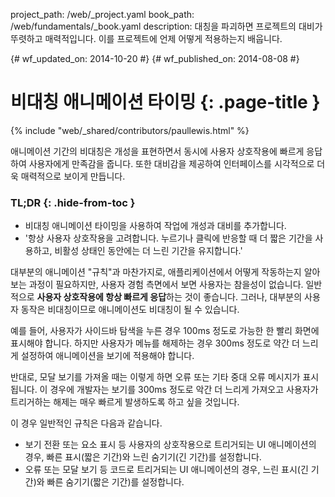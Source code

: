 project_path: /web/_project.yaml
book_path: /web/fundamentals/_book.yaml
description: 대칭을 파괴하면 프로젝트의 대비가 뚜렷하고 매력적입니다. 이를 프로젝트에 언제 어떻게 적용하는지 배웁니다.

{# wf_updated_on: 2014-10-20 #}
{# wf_published_on: 2014-08-08 #}

# 비대칭 애니메이션 타이밍 {: .page-title }

{% include "web/_shared/contributors/paullewis.html" %}


애니메이션 기간의 비대칭은 개성을 표현하면서 동시에 사용자 상호작용에 빠르게 응답하여 사용자에게 만족감을 줍니다. 또한 대비감을 제공하여 인터페이스를 시각적으로 더욱 매력적으로 보이게 만듭니다.

### TL;DR {: .hide-from-toc }
- 비대칭 애니메이션 타이밍을 사용하여 작업에 개성과 대비를 추가합니다.
- '항상 사용자 상호작용을 고려합니다. 누르기나 클릭에 반응할 때 더 짧은 기간을 사용하고, 비활성 상태인 동안에는 더 느린 기간을 유지합니다.'


대부분의 애니메이션 "규칙"과 마찬가지로, 애플리케이션에서 어떻게 작동하는지 알아보는 과정이 필요하지만, 사용자 경험 측면에서 보면 사용자는 참을성이 없습니다. 일반적으로 **사용자 상호작용에 항상 빠르게 응답**하는 것이 좋습니다. 그러나, 대부분의 사용자 동작은 비대칭이므로 애니메이션도 비대칭이 될 수 있습니다.

예를 들어, 사용자가 사이드바 탐색을 누른 경우 100ms 정도로 가능한 한 빨리 화면에 표시해야 합니다. 하지만 사용자가 메뉴를 해제하는 경우 300ms 정도로 약간 더 느리게 설정하여 애니메이션을 보기에 적용해야 합니다.

반대로, 모달 보기를 가져올 때는 이렇게 하면 오류 또는 기타 중대 오류 메시지가 표시됩니다. 이 경우에 개발자는 보기를 300ms 정도로 악간 더 느리게 가져오고 사용자가 트리거하는 해제는 매우 빠르게 발생하도록 하고 싶을 것입니다.

이 경우 일반적인 규칙은 다음과 같습니다.

* 보기 전환 또는 요소 표시 등 사용자의 상호작용으로 트리거되는 UI 애니메이션의 경우, 빠른 표시(짧은 기간)와 느린 숨기기(긴 기간)를 설정합니다.
* 오류 또는 모달 보기 등 코드로 트리거되는 UI 애니메이션의 경우, 느린 표시(긴 기간)와 빠른 숨기기(짧은 기간)를 설정합니다.


